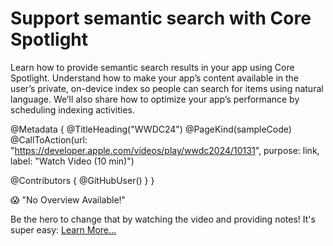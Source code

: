 # Support semantic search with Core Spotlight

Learn how to provide semantic search results in your app using Core Spotlight. Understand how to make your app’s content available in the user’s private, on-device index so people can search for items using natural language. We’ll also share how to optimize your app’s performance by scheduling indexing activities.

@Metadata {
   @TitleHeading("WWDC24")
   @PageKind(sampleCode)
   @CallToAction(url: "https://developer.apple.com/videos/play/wwdc2024/10131", purpose: link, label: "Watch Video (10 min)")

   @Contributors {
      @GitHubUser(<replace this with your GitHub handle>)
   }
}

😱 "No Overview Available!"

Be the hero to change that by watching the video and providing notes! It's super easy:
 [Learn More…](https://wwdcnotes.com/documentation/wwdcnotes/contributing)
